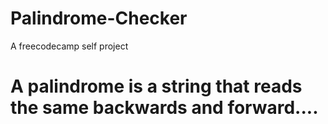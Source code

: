 # Palindrome-Checker
A freecodecamp self project
# A palindrome is a string that reads the same backwards and forward....
